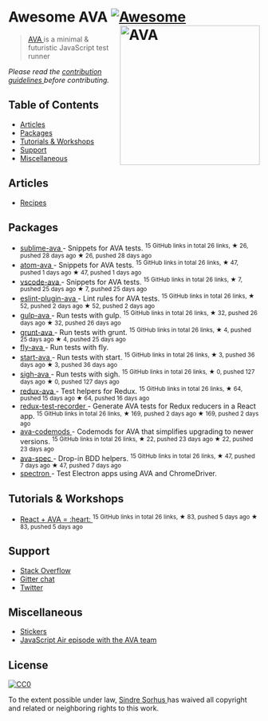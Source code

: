 <h1>
 Awesome AVA
 <a href="https://github.com/sindresorhus/awesome">
  <img alt="Awesome" src="https://cdn.rawgit.com/sindresorhus/awesome/d7305f38d29fed78fa85652e3a63e154dd8e8829/media/badge.svg"/>
 </a>
 <a href="https://ava.li">
  <img align="right" alt="AVA" src="https://github.com/sindresorhus/ava/raw/master/media/header.png" width="280"/>
 </a>
</h1>
<blockquote>
 <p>
  <a href="https://ava.li">
   AVA
  </a>
  is a minimal & futuristic JavaScript test runner
 </p>
</blockquote>
<p>
 <em>
  Please read the
  <a href="contributing.md">
   contribution guidelines
  </a>
  before contributing.
 </em>
</p>
<h2>
 Table of Contents
</h2>
<ul>
 <li>
  <a href="#articles">
   Articles
  </a>
 </li>
 <li>
  <a href="#packages">
   Packages
  </a>
 </li>
 <li>
  <a href="#tutorials--workshops">
   Tutorials & Workshops
  </a>
 </li>
 <li>
  <a href="#support">
   Support
  </a>
 </li>
 <li>
  <a href="#miscellaneous">
   Miscellaneous
  </a>
 </li>
</ul>
<h2>
 Articles
</h2>
<ul>
 <li>
  <a href="https://github.com/sindresorhus/ava/tree/master/docs/recipes">
   Recipes
  </a>
 </li>
</ul>
<h2>
 Packages
</h2>
<ul>
 <li>
  <a href="https://github.com/sindresorhus/sublime-ava">
   sublime-ava
  </a>
  - Snippets for AVA tests.
  <sup>
   15 GitHub links in total 26 links, ★ 26, pushed 28 days ago
  </sup>
  <sup>
   &#9733 26, pushed 28 days ago
  </sup>
 </li>
 <li>
  <a href="https://github.com/sindresorhus/atom-ava">
   atom-ava
  </a>
  - Snippets for AVA tests.
  <sup>
   15 GitHub links in total 26 links, ★ 47, pushed 1 days ago
  </sup>
  <sup>
   &#9733 47, pushed 1 days ago
  </sup>
 </li>
 <li>
  <a href="https://github.com/samverschueren/vscode-ava">
   vscode-ava
  </a>
  - Snippets for AVA tests.
  <sup>
   15 GitHub links in total 26 links, ★ 7, pushed 25 days ago
  </sup>
  <sup>
   &#9733 7, pushed 25 days ago
  </sup>
 </li>
 <li>
  <a href="https://github.com/sindresorhus/eslint-plugin-ava">
   eslint-plugin-ava
  </a>
  - Lint rules for AVA tests.
  <sup>
   15 GitHub links in total 26 links, ★ 52, pushed 2 days ago
  </sup>
  <sup>
   &#9733 52, pushed 2 days ago
  </sup>
 </li>
 <li>
  <a href="https://github.com/sindresorhus/gulp-ava">
   gulp-ava
  </a>
  - Run tests with gulp.
  <sup>
   15 GitHub links in total 26 links, ★ 32, pushed 26 days ago
  </sup>
  <sup>
   &#9733 32, pushed 26 days ago
  </sup>
 </li>
 <li>
  <a href="https://github.com/sindresorhus/grunt-ava">
   grunt-ava
  </a>
  - Run tests with grunt.
  <sup>
   15 GitHub links in total 26 links, ★ 4, pushed 25 days ago
  </sup>
  <sup>
   &#9733 4, pushed 25 days ago
  </sup>
 </li>
 <li>
  <a href="https://github.com/pine613/fly-ava">
   fly-ava
  </a>
  - Run tests with fly.
 </li>
 <li>
  <a href="https://github.com/start-runner/ava">
   start-ava
  </a>
  - Run tests with start.
  <sup>
   15 GitHub links in total 26 links, ★ 3, pushed 36 days ago
  </sup>
  <sup>
   &#9733 3, pushed 36 days ago
  </sup>
 </li>
 <li>
  <a href="https://github.com/unlight/sigh-ava">
   sigh-ava
  </a>
  - Run tests with sigh.
  <sup>
   15 GitHub links in total 26 links, ★ 0, pushed 127 days ago
  </sup>
  <sup>
   &#9733 0, pushed 127 days ago
  </sup>
 </li>
 <li>
  <a href="https://github.com/sotojuan/redux-ava">
   redux-ava
  </a>
  - Test helpers for Redux.
  <sup>
   15 GitHub links in total 26 links, ★ 64, pushed 15 days ago
  </sup>
  <sup>
   &#9733 64, pushed 16 days ago
  </sup>
 </li>
 <li>
  <a href="https://github.com/conorhastings/redux-test-recorder">
   redux-test-recorder
  </a>
  - Generate AVA tests for Redux reducers in a React app.
  <sup>
   15 GitHub links in total 26 links, ★ 169, pushed 2 days ago
  </sup>
  <sup>
   &#9733 169, pushed 2 days ago
  </sup>
 </li>
 <li>
  <a href="https://github.com/jamestalmage/ava-codemods">
   ava-codemods
  </a>
  - Codemods for AVA that simplifies upgrading to newer versions.
  <sup>
   15 GitHub links in total 26 links, ★ 22, pushed 23 days ago
  </sup>
  <sup>
   &#9733 22, pushed 23 days ago
  </sup>
 </li>
 <li>
  <a href="https://github.com/sheerun/ava-spec">
   ava-spec
  </a>
  - Drop-in BDD helpers.
  <sup>
   15 GitHub links in total 26 links, ★ 47, pushed 7 days ago
  </sup>
  <sup>
   &#9733 47, pushed 7 days ago
  </sup>
 </li>
 <li>
  <a href="https://github.com/kevinsawicki/spectron#with-ava">
   spectron
  </a>
  - Test Electron apps using AVA and ChromeDriver.
 </li>
</ul>
<h2>
 Tutorials & Workshops
</h2>
<ul>
 <li>
  <a href="https://github.com/kentcdodds/react-ava-workshop">
   React + AVA = :heart:
  </a>
  <sup>
   15 GitHub links in total 26 links, ★ 83, pushed 5 days ago
  </sup>
  <sup>
   &#9733 83, pushed 5 days ago
  </sup>
 </li>
</ul>
<h2>
 Support
</h2>
<ul>
 <li>
  <a href="https://stackoverflow.com/questions/tagged/ava">
   Stack Overflow
  </a>
 </li>
 <li>
  <a href="https://gitter.im/sindresorhus/ava">
   Gitter chat
  </a>
 </li>
 <li>
  <a href="https://twitter.com/ava__js">
   Twitter
  </a>
 </li>
</ul>
<h2>
 Miscellaneous
</h2>
<ul>
 <li>
  <a href="https://www.stickermule.com/user/1070705604/stickers">
   Stickers
  </a>
 </li>
 <li>
  <a href="http://jsair.io/ava">
   JavaScript Air episode with the AVA team
  </a>
 </li>
</ul>
<h2>
 License
</h2>
<p>
 <a href="https://creativecommons.org/publicdomain/zero/1.0/">
  <img alt="CC0" src="http://mirrors.creativecommons.org/presskit/buttons/88x31/svg/cc-zero.svg"/>
 </a>
</p>
<p>
 To the extent possible under law,
 <a href="http://sindresorhus.com">
  Sindre Sorhus
 </a>
 has waived all copyright and related or neighboring rights to this work.
</p>
